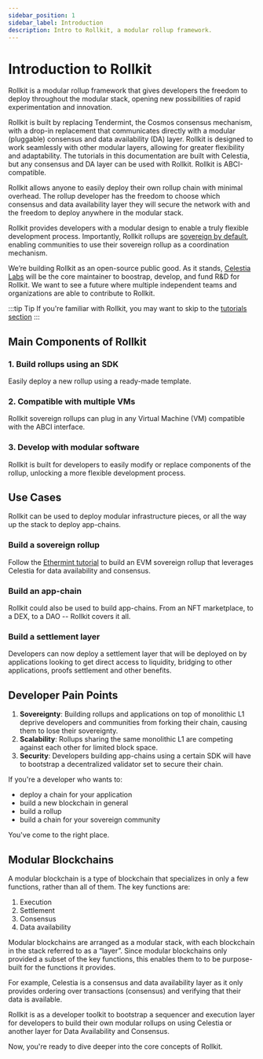 ```yaml
---
sidebar_position: 1
sidebar_label: Introduction
description: Intro to Rollkit, a modular rollup framework.
---
```


# Introduction to Rollkit

Rollkit is a modular rollup framework that gives developers the freedom to
deploy throughout the modular stack, opening new possibilities of rapid
experimentation and innovation.

Rollkit is built by replacing Tendermint, the Cosmos consensus mechanism, with a drop-in replacement that communicates directly with a modular (pluggable) consensus and data availability (DA) layer. Rollkit is designed to work seamlessly with other modular layers, allowing for greater flexibility and adaptability. The tutorials in this documentation are built with Celestia, but any consensus and DA layer can be used with Rollkit. Rollkit is ABCI-compatible.

Rollkit allows anyone to easily deploy their own
rollup chain with minimal overhead. The rollup developer has the freedom to
choose which consensus and data availability layer they will secure the
network with and the freedom to deploy anywhere in the modular stack.

Rollkit provides developers with a modular design to enable
a truly flexible development process. Importantly, Rollkit rollups are
[sovereign by default](./rollkit-stack.md), enabling communities to use their
sovereign rollup as a coordination mechanism.

We’re building Rollkit as an open-source public good.
As it stands, [Celestia Labs](https://celestia.org) will be the core maintainer
to boostrap, develop, and fund R&D for Rollkit.
We want to see
a future where multiple independent teams and organizations
are able to contribute to Rollkit.

:::tip Tip
If you're familiar with Rollkit, you may want to skip to the [tutorials section](../category/tutorials)
:::

## Main Components of Rollkit

### 1. Build rollups using an SDK

Easily deploy a new rollup using a ready-made template.

### 2. Compatible with multiple VMs

Rollkit sovereign rollups can plug in any Virtual Machine (VM) compatible
with the ABCI interface.

### 3. Develop with modular software

Rollkit is built for developers to easily modify or replace components
of the rollup, unlocking a more flexible development process.

## Use Cases

Rollkit can be used to deploy modular infrastructure pieces, or
all the way up the stack to deploy app-chains.

### Build a sovereign rollup

Follow the [Ethermint tutorial](./tutorials/ethermint.md) to
build an EVM sovereign rollup that leverages
Celestia for data availability and consensus.

### Build an app-chain

Rollkit could also be used to build app-chains. From an NFT
marketplace, to a DEX, to a DAO -- Rollkit covers it all.

### Build a settlement layer

Developers can now deploy a settlement layer that will be deployed
on by applications looking to get direct access to liquidity, bridging
to other applications, proofs settlement and other benefits.

## Developer Pain Points

1. **Sovereignty**: Building rollups and applications on top of
monolithic L1 deprive developers and communities from forking their
chain, causing them to lose their sovereignty.
2. **Scalability**: Rollups sharing the same monolithic L1 are competing
against each other for limited block space.
3. **Security**: Developers building app-chains using a certain SDK will
have to bootstrap a decentralized validator set to secure their chain.

If you're a developer who wants to:

- deploy a chain for your application
- build a new blockchain in general
- build a rollup
- build a chain for your sovereign community

You've come to the right place.

## Modular Blockchains

A modular blockchain is a type of blockchain that specializes in only a few
functions, rather than all of them. The key functions are:

1. Execution
2. Settlement
3. Consensus
4. Data availability

Modular blockchains are arranged as a modular stack, with each blockchain in
the stack referred to as a “layer”. Since modular blockchains only provided
a subset of the key functions, this enables them to to be purpose-built for
the functions it provides.

For example, Celestia is a consensus and data availability layer as it only
provides ordering over transactions (consensus) and verifying that their data
is available.

Rollkit is as a developer toolkit to bootstrap a sequencer and execution layer
for developers to build their own modular rollups on using Celestia or another
layer for Data Availability and Consensus.

Now, you're ready to dive deeper into the core concepts of Rollkit.

